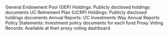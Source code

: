 General Endowment Pool (GEP) Holdings: Publicly disclosed holdings documents
UC Retirement Plan (UCRP) Holdings: Publicly disclosed holdings documents
Annual Reports: UC Investments Way Annual Reports
Policy Statements: Investment policy documents for each fund
Proxy Voting Records: Available at their proxy voting dashboard

